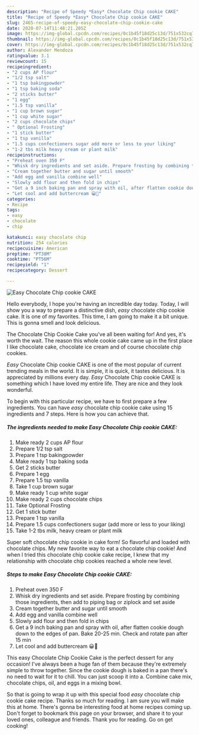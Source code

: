 ```yaml
---
description: "Recipe of Speedy *Easy* Chocolate Chip cookie CAKE"
title: "Recipe of Speedy *Easy* Chocolate Chip cookie CAKE"
slug: 2465-recipe-of-speedy-easy-chocolate-chip-cookie-cake
date: 2020-07-14T11:48:21.205Z
image: https://img-global.cpcdn.com/recipes/0c1b45f18d25c13d/751x532cq70/easy-chocolate-chip-cookie-cake-recipe-main-photo.jpg
thumbnail: https://img-global.cpcdn.com/recipes/0c1b45f18d25c13d/751x532cq70/easy-chocolate-chip-cookie-cake-recipe-main-photo.jpg
cover: https://img-global.cpcdn.com/recipes/0c1b45f18d25c13d/751x532cq70/easy-chocolate-chip-cookie-cake-recipe-main-photo.jpg
author: Alexander Mendoza
ratingvalue: 3.1
reviewcount: 15
recipeingredient:
- "2 cups AP flour"
- "1/2 tsp salt"
- "1 tsp bakingpowder"
- "1 tsp baking soda"
- "2 sticks butter"
- "1 egg"
- "1.5 tsp vanilla"
- "1 cup brown sugar"
- "1 cup white sugar"
- "2 cups chocolate chips"
- " Optional Frosting"
- "1 stick butter"
- "1 tsp vanilla"
- "1.5 cups confectioners sugar add more or less to your liking"
- "1-2 tbs milk heavy cream or plant milk"
recipeinstructions:
- "Preheat oven 350 F"
- "Whisk dry ingredients and set aside. Prepare frosting by combining those ingredients, then add to piping bag or ziplock and set aside"
- "Cream together butter and sugar until smooth"
- "Add egg and vanilla combine well"
- "Slowly add flour and then fold in chips"
- "Get a 9 inch baking pan and spray with oil, after flatten cookie dough down to the edges of pan. Bake 20-25 min. Check and rotate pan after 15 min"
- "Let cool and add buttercream 😀🍪"
categories:
- Recipe
tags:
- easy
- chocolate
- chip

katakunci: easy chocolate chip 
nutrition: 254 calories
recipecuisine: American
preptime: "PT38M"
cooktime: "PT56M"
recipeyield: "1"
recipecategory: Dessert

---
```



![*Easy* Chocolate Chip cookie CAKE](https://img-global.cpcdn.com/recipes/0c1b45f18d25c13d/751x532cq70/easy-chocolate-chip-cookie-cake-recipe-main-photo.jpg)

Hello everybody, I hope you're having an incredible day today. Today, I will show you a way to prepare a distinctive dish, *easy* chocolate chip cookie cake. It is one of my favorites. This time, I am going to make it a bit unique. This is gonna smell and look delicious.

The Chocolate Chip Cookie Cake you&#39;ve all been waiting for! And yes, it&#39;s worth the wait. The reason this whole cookie cake came up in the first place I like chocolate cake, chocolate ice cream and of course chocolate chip cookies.

*Easy* Chocolate Chip cookie CAKE is one of the most popular of current trending meals in the world. It is simple, it is quick, it tastes delicious. It is appreciated by millions every day. *Easy* Chocolate Chip cookie CAKE is something which I have loved my entire life. They are nice and they look wonderful.


To begin with this particular recipe, we have to first prepare a few ingredients. You can have *easy* chocolate chip cookie cake using 15 ingredients and 7 steps. Here is how you can achieve that.

<!--inarticleads1-->

##### The ingredients needed to make *Easy* Chocolate Chip cookie CAKE:

1. Make ready 2 cups AP flour
1. Prepare 1/2 tsp salt
1. Prepare 1 tsp bakingpowder
1. Make ready 1 tsp baking soda
1. Get 2 sticks butter
1. Prepare 1 egg
1. Prepare 1.5 tsp vanilla
1. Take 1 cup brown sugar
1. Make ready 1 cup white sugar
1. Make ready 2 cups chocolate chips
1. Take  Optional Frosting
1. Get 1 stick butter
1. Prepare 1 tsp vanilla
1. Prepare 1.5 cups confectioners sugar (add more or less to your liking)
1. Take 1-2 tbs milk, heavy cream or plant milk


Super soft chocolate chip cookie in cake form! So flavorful and loaded with chocolate chips. My new favorite way to eat a chocolate chip cookie! And when I tried this chocolate chip cookie cake recipe, I knew that my relationship with chocolate chip cookies reached a whole new level. 

<!--inarticleads2-->

##### Steps to make *Easy* Chocolate Chip cookie CAKE:

1. Preheat oven 350 F
1. Whisk dry ingredients and set aside. Prepare frosting by combining those ingredients, then add to piping bag or ziplock and set aside
1. Cream together butter and sugar until smooth
1. Add egg and vanilla combine well
1. Slowly add flour and then fold in chips
1. Get a 9 inch baking pan and spray with oil, after flatten cookie dough down to the edges of pan. Bake 20-25 min. Check and rotate pan after 15 min
1. Let cool and add buttercream 😀🍪


This easy Chocolate Chip Cookie Cake is the perfect dessert for any occasion! I&#39;ve always been a huge fan of them because they&#39;re extremely simple to throw together. Since the cookie dough is baked in a pan there&#39;s no need to wait for it to chill. You can just scoop it into a. Combine cake mix, chocolate chips, oil, and eggs in a mixing bowl. 

So that is going to wrap it up with this special food *easy* chocolate chip cookie cake recipe. Thanks so much for reading. I am sure you will make this at home. There's gonna be interesting food at home recipes coming up. Don't forget to bookmark this page on your browser, and share it to your loved ones, colleague and friends. Thank you for reading. Go on get cooking!
